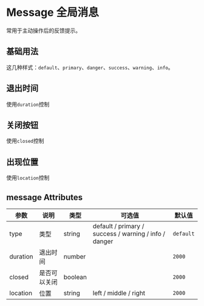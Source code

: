 # Message 全局消息

常用于主动操作后的反馈提示。

## 基础用法

这几种样式：`default`、`primary`、`danger`、`success`、`warning`、`info`。

<preview  path='../../components/feedback/message/msg.vue'></preview>

## 退出时间

使用`duration`控制

<preview path="../../components/feedback/message/msg-duration.vue"></preview>

## 关闭按钮

使用`closed`控制

<preview path="../../components/feedback/message/msg-close.vue"></preview>

## 出现位置

使用`location`控制

<preview path="../../components/feedback/message/msg-location.vue"></preview>

## message Attributes

| 参数     | 说明         | 类型    | 可选值                                                | 默认值    |
| -------- | ------------ | ------- | ----------------------------------------------------- | --------- |
| type     | 类型         | string  | default / primary / success / warning / info / danger | `default` |
| duration | 退出时间     | number  |                                                       | `2000`    |
| closed   | 是否可以关闭 | boolean |                                                       | `2000`    |
| location | 位置         | string  | left / middle / right                                 | `2000`    |
